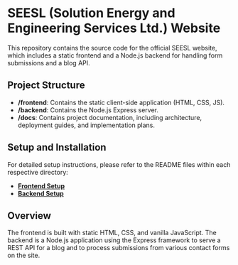 # SEESL (Solution Energy and Engineering Services Ltd.) Website

This repository contains the source code for the official SEESL website, which includes a static frontend and a Node.js backend for handling form submissions and a blog API.

## Project Structure

- **/frontend**: Contains the static client-side application (HTML, CSS, JS).
- **/backend**: Contains the Node.js Express server.
- **/docs**: Contains project documentation, including architecture, deployment guides, and implementation plans.

## Setup and Installation

For detailed setup instructions, please refer to the README files within each respective directory:

- **[Frontend Setup](./frontend/README.md)**
- **[Backend Setup](./backend/README.md)**

## Overview

The frontend is built with static HTML, CSS, and vanilla JavaScript. The backend is a Node.js application using the Express framework to serve a REST API for a blog and to process submissions from various contact forms on the site.
